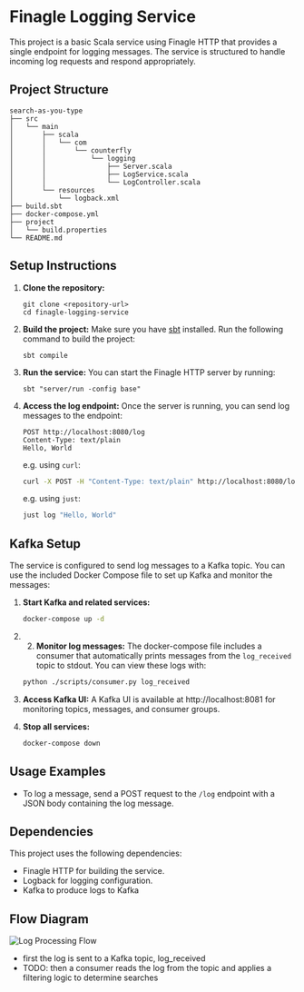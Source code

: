 # Finagle Logging Service

This project is a basic Scala service using Finagle HTTP that provides a single endpoint for logging messages. The service is structured to handle incoming log requests and respond appropriately.

## Project Structure

```
search-as-you-type
├── src
│   └── main
│       ├── scala
│       │   └── com
│       │       └── counterfly
│       │           └── logging
│       │               ├── Server.scala
│       │               ├── LogService.scala
│       │               └── LogController.scala
│       └── resources
│           └── logback.xml
├── build.sbt
├── docker-compose.yml
├── project
│   └── build.properties
└── README.md
```

## Setup Instructions

1. **Clone the repository:**
   ```
   git clone <repository-url>
   cd finagle-logging-service
   ```

2. **Build the project:**
   Make sure you have [sbt](https://www.scala-sbt.org/) installed. Run the following command to build the project:
   ```
   sbt compile
   ```

3. **Run the service:**
   You can start the Finagle HTTP server by running:
   ```
   sbt "server/run -config base"
   ```

4. **Access the log endpoint:**
   Once the server is running, you can send log messages to the endpoint:
   ```
   POST http://localhost:8080/log
   Content-Type: text/plain
   Hello, World
   ```
   e.g. using `curl`:
   ```bash
   curl -X POST -H "Content-Type: text/plain" http://localhost:8080/log -d "Hello, World"
   ```

   e.g. using `just`:
   ```bash
   just log "Hello, World"
   ```

## Kafka Setup

The service is configured to send log messages to a Kafka topic.
You can use the included Docker Compose file to set up Kafka and monitor the messages:

1. **Start Kafka and related services:**
   ```bash
   docker-compose up -d
   ```

2. 2. **Monitor log messages:**
   The docker-compose file includes a consumer that automatically prints messages from the `log_received` topic to stdout.
   You can view these logs with:
   ```bash
   python ./scripts/consumer.py log_received
   ```
<!--
2. **Monitor log messages:**
   The docker-compose file includes a consumer that automatically prints messages from the `log_received` topic to stdout.
   You can view these logs with:
   ```bash
   docker logs -f log-consumer
   ```
-->

3. **Access Kafka UI:**
   A Kafka UI is available at http://localhost:8081 for monitoring topics, messages, and consumer groups.

4. **Stop all services:**
   ```bash
   docker-compose down
   ```

## Usage Examples

- To log a message, send a POST request to the `/log` endpoint with a JSON body containing the log message.

## Dependencies

This project uses the following dependencies:
- Finagle HTTP for building the service.
- Logback for logging configuration.
- Kafka to produce logs to Kafka


## Flow Diagram

![Log Processing Flow](./docs/architecture.draw.io.svg)
  - first the log is sent to a Kafka topic, log_received
  - TODO: then a consumer reads the log from the topic and applies a filtering logic to determine searches
  
